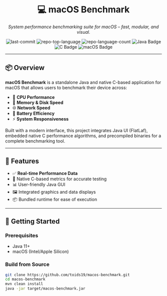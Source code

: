 <div align="center">

# 💻 macOS Benchmark

<em>System performance benchmarking suite for macOS – fast, modular, and visual.</em>

<!-- BADGES -->
<img src="https://img.shields.io/github/last-commit/toids19/macos-benchmark?style=flat&logo=git&logoColor=white&color=blue" alt="last-commit">
<img src="https://img.shields.io/github/languages/top/toids19/macos-benchmark?style=flat&color=blue" alt="repo-top-language">
<img src="https://img.shields.io/github/languages/count/toids19/macos-benchmark?style=flat&color=blue" alt="repo-language-count">

<img src="https://img.shields.io/badge/Java-ED8B00?style=flat&logo=java&logoColor=white" alt="Java Badge">
<img src="https://img.shields.io/badge/C-00599C?style=flat&logo=c&logoColor=white" alt="C Badge">
<img src="https://img.shields.io/badge/macOS-000000?style=flat&logo=apple&logoColor=white" alt="macOS Badge">

</div>

---

## 📦 Overview

**macOS Benchmark** is a standalone Java and native C-based application for macOS that allows users to benchmark their device across:

- 🧠 **CPU Performance**
- 💾 **Memory & Disk Speed**
- 🌐 **Network Speed**
- 🔋 **Battery Efficiency**
- ⚡ **System Responsiveness**

Built with a modern interface, this project integrates Java UI (FlatLaf), embedded native C performance algorithms, and precompiled binaries for a complete benchmarking tool.

---

## 🧰 Features

- ✅ **Real-time Performance Data**
- 🔧 Native C-based metrics for accurate testing
- 📊 User-friendly Java GUI
- 🖼️ Integrated graphics and data displays
- 📦 Bundled runtime for ease of execution

---

## 🚀 Getting Started

### Prerequisites

- Java 11+
- macOS (Intel/Apple Silicon)


### Build from Source

```bash
git clone https://github.com/toids19/macos-benchmark.git
cd macos-benchmark
mvn clean install
java -jar target/macos-benchmark.jar
